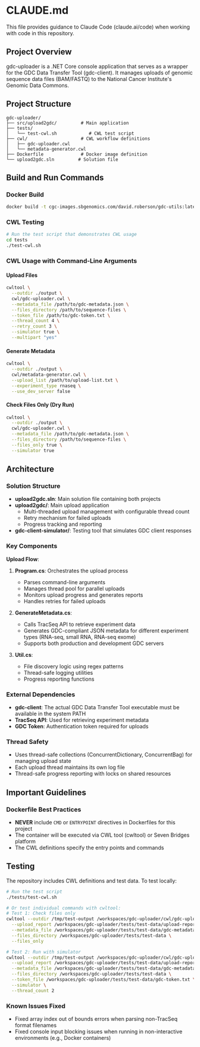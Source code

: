 # CLAUDE.md

This file provides guidance to Claude Code (claude.ai/code) when working with code in this repository.

## Project Overview

gdc-uploader is a .NET Core console application that serves as a wrapper for the GDC Data Transfer Tool (gdc-client). It manages uploads of genomic sequence data files (BAM/FASTQ) to the National Cancer Institute's Genomic Data Commons.

## Project Structure

```
gdc-uploader/
├── src/upload2gdc/         # Main application
├── tests/
│   └── test-cwl.sh            # CWL test script
├── cwl/                    # CWL workflow definitions
│   ├── gdc-uploader.cwl
│   └── metadata-generator.cwl
├── Dockerfile              # Docker image definition
└── upload2gdc.sln         # Solution file
```

## Build and Run Commands

### Docker Build
```bash
docker build -t cgc-images.sbgenomics.com/david.roberson/gdc-utils:latest .
```

### CWL Testing
```bash
# Run the test script that demonstrates CWL usage
cd tests
./test-cwl.sh
```

### CWL Usage with Command-Line Arguments

#### Upload Files
```bash
cwltool \
  --outdir ./output \
  cwl/gdc-uploader.cwl \
  --metadata_file /path/to/gdc-metadata.json \
  --files_directory /path/to/sequence-files \
  --token_file /path/to/gdc-token.txt \
  --thread_count 4 \
  --retry_count 3 \
  --simulator true \
  --multipart "yes"
```

#### Generate Metadata
```bash
cwltool \
  --outdir ./output \
  cwl/metadata-generator.cwl \
  --upload_list /path/to/upload-list.txt \
  --experiment_type rnaseq \
  --use_dev_server false
```

#### Check Files Only (Dry Run)
```bash
cwltool \
  --outdir ./output \
  cwl/gdc-uploader.cwl \
  --metadata_file /path/to/gdc-metadata.json \
  --files_directory /path/to/sequence-files \
  --files_only true \
  --simulator true
```

## Architecture

### Solution Structure
- **upload2gdc.sln**: Main solution file containing both projects
- **upload2gdc/**: Main upload application
  - Multi-threaded upload management with configurable thread count
  - Retry mechanism for failed uploads
  - Progress tracking and reporting
- **gdc-client-simulator/**: Testing tool that simulates GDC client responses

### Key Components

**Upload Flow**:
1. **Program.cs**: Orchestrates the upload process
   - Parses command-line arguments
   - Manages thread pool for parallel uploads
   - Monitors upload progress and generates reports
   - Handles retries for failed uploads

2. **GenerateMetadata.cs**: 
   - Calls TracSeq API to retrieve experiment data
   - Generates GDC-compliant JSON metadata for different experiment types (RNA-seq, small RNA, RNA-seq exome)
   - Supports both production and development GDC servers

3. **Util.cs**: 
   - File discovery logic using regex patterns
   - Thread-safe logging utilities
   - Progress reporting functions

### External Dependencies
- **gdc-client**: The actual GDC Data Transfer Tool executable must be available in the system PATH
- **TracSeq API**: Used for retrieving experiment metadata
- **GDC Token**: Authentication token required for uploads

### Thread Safety
- Uses thread-safe collections (ConcurrentDictionary, ConcurrentBag) for managing upload state
- Each upload thread maintains its own log file
- Thread-safe progress reporting with locks on shared resources

## Important Guidelines

### Dockerfile Best Practices
- **NEVER** include `CMD` or `ENTRYPOINT` directives in Dockerfiles for this project
- The container will be executed via CWL tool (cwltool) or Seven Bridges platform
- The CWL definitions specify the entry points and commands

## Testing

The repository includes CWL definitions and test data. To test locally:

```bash
# Run the test script
./tests/test-cwl.sh

# Or test individual commands with cwltool:
# Test 1: Check files only
cwltool --outdir /tmp/test-output /workspaces/gdc-uploader/cwl/gdc-uploader.cwl \
  --upload_report /workspaces/gdc-uploader/tests/test-data/upload-report.tsv \
  --metadata_file /workspaces/gdc-uploader/tests/test-data/gdc-metadata.json \
  --files_directory /workspaces/gdc-uploader/tests/test-data \
  --files_only

# Test 2: Run with simulator
cwltool --outdir /tmp/test-output /workspaces/gdc-uploader/cwl/gdc-uploader.cwl \
  --upload_report /workspaces/gdc-uploader/tests/test-data/upload-report.tsv \
  --metadata_file /workspaces/gdc-uploader/tests/test-data/gdc-metadata.json \
  --files_directory /workspaces/gdc-uploader/tests/test-data \
  --token_file /workspaces/gdc-uploader/tests/test-data/gdc-token.txt \
  --simulator \
  --thread_count 2
```

### Known Issues Fixed
- Fixed array index out of bounds errors when parsing non-TracSeq format filenames
- Fixed console input blocking issues when running in non-interactive environments (e.g., Docker containers)